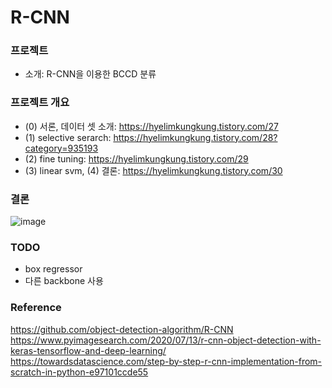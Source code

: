 # R-CNN

### 프로젝트 
- 소개: R-CNN을 이용한 BCCD 분류


### 프로젝트 개요  

- (0) 서론, 데이터 셋 소개: https://hyelimkungkung.tistory.com/27
- (1) selective serarch: https://hyelimkungkung.tistory.com/28?category=935193
- (2) fine tuning: https://hyelimkungkung.tistory.com/29
- (3) linear svm, (4) 결론:  https://hyelimkungkung.tistory.com/30

### 결론

![image](https://user-images.githubusercontent.com/79436275/125290617-79355700-e35b-11eb-99a3-db2dc8f8d5e7.png)


### TODO

- box regressor
- 다른 backbone 사용

### Reference

https://github.com/object-detection-algorithm/R-CNN
https://www.pyimagesearch.com/2020/07/13/r-cnn-object-detection-with-keras-tensorflow-and-deep-learning/
https://towardsdatascience.com/step-by-step-r-cnn-implementation-from-scratch-in-python-e97101ccde55
